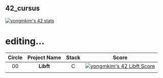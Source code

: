 ## 42_cursus

[![yongmkim's 42 stats](https://badge42.vercel.app/api/v2/cl38txogk004909l100cr3o0d/stats?cursusId=21&coalitionId=86)](https://github.com/JaeSeoKim/badge42)

# **editing**...

|Circle|Project Name|Stack|Score|
|:---:|:---:|:---:|:---:|
|00|**Libft**|C|[![yongmkim's 42 Libft Score](https://badge42.vercel.app/api/v2/cl38txogk004909l100cr3o0d/project/2166469)](https://github.com/JaeSeoKim/badge42)|
||||
